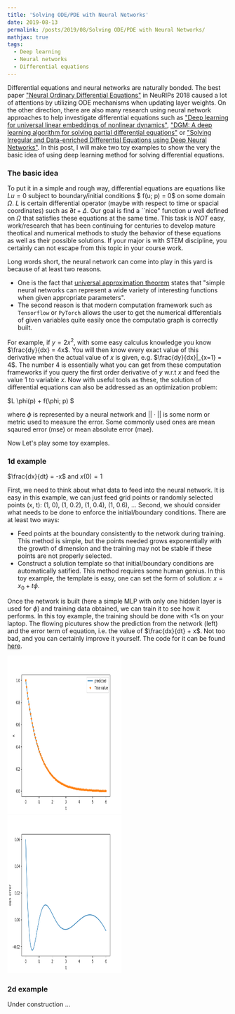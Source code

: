 ```yaml
---
title: 'Solving ODE/PDE with Neural Networks'
date: 2019-08-13
permalink: /posts/2019/08/Solving ODE/PDE with Neural Networks/
mathjax: true
tags:
  - Deep learning
  - Neural networks
  - Differential equations
---
```


Differential equations and neural networks are naturally bonded. The best paper ["Neural Ordinary Differential Equations"](https://arxiv.org/abs/1806.07366) 
in NeuRIPs 2018 caused a lot of attentions by utilizing ODE mechanisms when updating layer weights. On the other direction, there are also many research using neural
network approaches to help investigate differential equations such as ["Deep learning for universal linear embeddings of nonlinear dynamics"](https://www.nature.com/articles/s41467-018-07210-0), 
["DGM: A deep learning algorithm for solving partial differential equations"](https://arxiv.org/pdf/1708.07469.pdf) or 
["Solving Irregular and Data-enriched Differential Equations using Deep Neural Networks"](https://arxiv.org/abs/1905.04351). In this post, 
I will make two toy examples to show the very the basic idea of using deep learning method for solving differential equations.

### The basic idea ### 
To put it in a simple and rough way, differential equations are equations like $L u = 0$ subject to boundary/initial conditions $ f(u; p) = 0$ on some domain $\Omega$. $L$ is
certain differential operator (maybe with respect to time or spacial coordinates) such as $\partial t + \Delta$. Our goal is find a ``nice" function $u$ well defined on $\Omega$ that satisfies these equations at the same time. This task is *NOT* easy, work/research that has been continuing for centuries to develop
mature theotical and numerical methods to study the behavior of these equations as well as their possible solutions. If your major is with STEM discipline, you certainly can not escape from this topic in your course work.

Long words short, the neural network can come into play in this yard is because of at least two reasons. 
* One is the fact that [universal approximation theorem](https://en.wikipedia.org/wiki/Universal_approximation_theorem) 
states that "simple neural networks can represent a wide variety of interesting functions when given appropriate parameters".
* The second reason is that modern computation framework such as `Tensorflow` or `PyTorch` allows the user to get the numerical
differentials of given variables quite easily once the computatio graph is correctly built. 

For example, if $y = 2x^2$, with some easy calculus knowledge you know $\frac{dy}{dx} = 4x$. You will then know every exact value of this derivative when the actual value
of $x$ is given, e.g. $\frac{dy}{dx}|_{x=1} = 4$. The number 4 is essentially what you can get from these computation frameworks if 
you query the first order derivative of $y$ w.r.t $x$ and feed the value 1 to variable $x$. Now with useful tools as these, the solution 
of differential equations can also be addressed as an optimization problem:

 $L \phi(p) + f(\phi; p) $  
 
 where $\phi$ is represented by a neural network and $||\cdot||$ is some norm or 
 metric used to measure the error. Some commonly used ones are mean sqaured error (mse) or mean absolute error (mae).
 
 Now Let's play some toy examples.
 
### 1d example ###
 
$\frac{dx}{dt} = -x$ and $x(0) = 1$

First, we need to think about what data to feed into the neural network. It is easy in this example, we can just feed grid points or randomly selected points (x, t): (1, 0), (1, 0.2), (1, 0.4), (1, 0.6), ...
Second, we should consider what needs to be done to enforce the initial/boundary conditions. There are at least two ways:
* Feed points at the boundary consistently to the network during training. This method is simple, but the points needed 
grows exponentially with the growth of dimension and the training may not be stable if these points are not properly selected. 
* Construct a solution template so that initial/boundary conditions are automatically satified. This method requires some
human genius. In this toy example, the template is easy, one can set the form of solution: $x = x_0 + t\phi$. 

Once the network is built (here a simple MLP with only one hidden layer is used for $\phi$) and training data obtained, we can train 
it to see how it performs. In this toy example, the training should be done with <1s on your laptop. The flowing picutures show the prediction from the network (left) and the error term of equation, i.e. the value of 
$\frac{dx}{dt} + x$. Not too bad, and you can certainly improve it yourself. The code for it can be found [here](https://github.com/dykuang/dykuang.github.io/blob/master/Files/try2.py).

<img src = '/images/1d-sol.png' height="360" width="260">
<img src = '/images/1d-eqn-err.png' height="360" width="260">

### 2d example ###
Under construction ...
